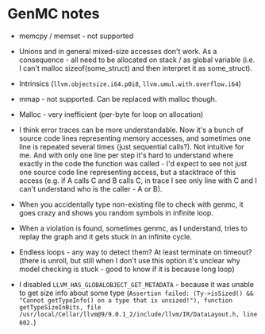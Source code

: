 # GenMC notes

- memcpy / memset - not supported

- Unions and in general mixed-size accesses don't work. As a consequence - all need to be allocated on stack / as global variable (i.e. I can't malloc sizeof(some_struct) and then interpret it as some_struct).

- Intrinsics (`llvm.objectsize.i64.p0i8`, `llvm.umul.with.overflow.i64`)

- mmap - not supported. Can be replaced with malloc though.

- Malloc - very inefficient (per-byte for loop on allocation)

- I think error traces can be more understandable. Now it's a bunch of source code lines representing memory accesses, and sometimes one line is repeated several times (just sequential calls?). Not intuitive for me. And with only one line per step it's hard to understand where exactly in the code the function was called - I'd expect to see not just one source code line representing access, but a stacktrace of this access (e.g. if A calls C and B calls C, in trace I see only line with C and I can't understand who is the caller - A or B).

- When you accidentally type non-existing file to check with genmc, it goes crazy and shows you random symbols in infinite loop.

- When a violation is found, sometimes genmc, as I understand, tries to replay the graph and it gets stuck in an infinite cycle.

- Endless loops - any way to detect them? At least terminate on timeout? (there is unroll, but still when I don't use this option it's unclear why model checking is stuck - good to know if it is because long loop)

- I disabled `LLVM_HAS_GLOBALOBJECT_GET_METADATA` - because it was unable to get size info about some type (`Assertion failed: (Ty->isSized() && "Cannot getTypeInfo() on a type that is unsized!"), function getTypeSizeInBits, file /usr/local/Cellar/llvm@9/9.0.1_2/include/llvm/IR/DataLayout.h, line 602.`)

